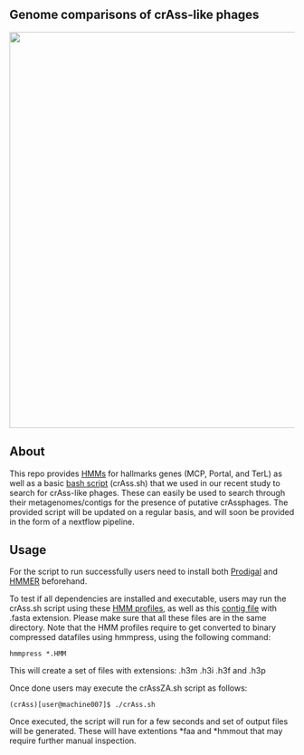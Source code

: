 ## Genome comparisons of crAss-like phages

<img src="https://user-images.githubusercontent.com/63568880/206448659-1f3f8143-0632-48cc-8a4b-a30e25b6dbb5.svg" width="700">


## About

This repo provides [HMMs](https://github.com/SAmicrobiomes/crAssZA/tree/main/HMM%20profiles) for hallmarks genes (MCP, Portal, and TerL) as well as a basic [bash script](https://github.com/SAmicrobiomes/crAssZA/tree/main/script) (crAss.sh) that we used in our recent study to search for crAss-like phages. These can easily be used to search through their metagenomes/contigs for the presence of putative crAssphages. The provided script will be updated on a regular basis, and will soon be provided in the form of a nextflow pipeline.

## Usage

For the script to run successfully users need to install both [Prodigal](https://github.com/hyattpd/Prodigal) and [HMMER](http://hmmer.org/) beforehand.

To test if all dependencies are installed and executable, users may run the crAss.sh script using these [HMM profiles](https://github.com/SAmicrobiomes/crAssZA/tree/main/HMM%20profiles), as well as this [contig file](https://github.com/SAmicrobiomes/crAssZA/tree/main/example%20files) with .fasta extension. Please make sure that all these files are in the same directory. Note that the HMM profiles require to get converted to binary compressed datafiles using hmmpress, using the following command:

```
hmmpress *.HMM
```

This will create a set of files with extensions: <hmmfile>.h3m <hmmfile>.h3i <hmmfile>.h3f and <hmmfile>.h3p



Once done users may execute the crAssZA.sh script as follows: 

```
(crAss)[user@machine007]$ ./crAss.sh
```


Once executed, the script will run for a few seconds and set of output files will be generated. These will have extentions *faa and *hmmout that may require further manual inspection.


